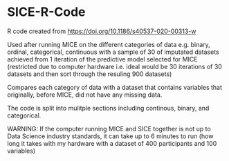 # SICE-R-Code
R code created from https://doi.org/10.1186/s40537-020-00313-w

Used after running MICE on the different categories of data e.g. binary, ordinal, categorical, continuous with a sample of 30 of imputated datasets achieved from 1 iteration of the predictive model selected for MICE (restricted due to computer hardware i.e. ideal would be 30 iterations of 30 datasets and then sort through the resuling 900 datasets)

Compares each category of data with a dataset that contains variables that originally, before MICE, did not have any missing data. 

The code is split into mulitple sections including continous, binary, and categorical. 

WARNING: If the computer running MICE and SICE together is not up to Data Science industry standards, it can take up to 6 minutes to run (how long it takes with my hardware with a dataset of 400 participants and 100 variables)
